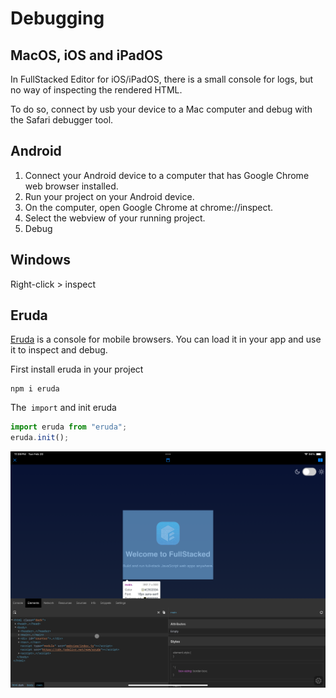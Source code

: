 # Debugging

## MacOS, iOS and iPadOS

In FullStacked Editor for iOS/iPadOS, there is a small console for logs, but no way of inspecting the rendered HTML.

To do so, connect by usb your device to a Mac computer and debug with the Safari debugger tool.

## Android

1.  Connect your Android device to a computer that has Google Chrome web browser installed.
2.  Run your project on your Android device.
3.  On the computer, open Google Chrome at chrome://inspect.
4.  Select the webview of your running project.
5.  Debug

## Windows

Right-click > inspect

## Eruda

[Eruda](https://github.com/liriliri/eruda) is a console for mobile browsers. You can load it in your app and use it to inspect and debug.

First install eruda in your project

```shellscript
npm i eruda
```

The` import` and init eruda

```javascript
import eruda from "eruda";
eruda.init();
```

![BlockNote image](/images/eruda.PNG)
